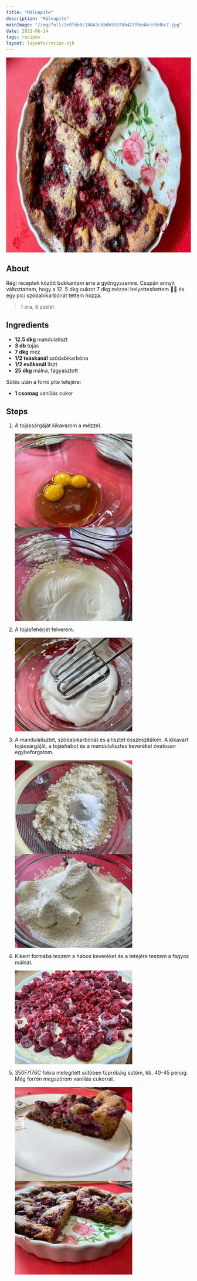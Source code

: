 ```yaml
---
title: "Málnapite"
description: "Málnapite"
mainImage: "/img/full/1e0fde8c1b843cbbdb5587bb427f0ed4ce5bdbc7.jpg"
date: 2021-06-14
tags: recipes
layout: layouts/recipe.njk
---
```

                            
<p align="center"><a href="https://cookpad.com/hu/receptek/15140166-malnapite" rel="Recipe source page"><img width="751" height="532" src="/img/full/1e0fde8c1b843cbbdb5587bb427f0ed4ce5bdbc7.jpg"/></a></p>

## About
<p class="mb-sm">Régi receptek között bukkantam erre a gyöngyszemre. Csupán annyit változtattam, hogy a 12. 5 dkg cukrot 7 dkg mézzel helyettesítettem 🍯🐝 és egy pici szódabikarbónát tettem hozzá.</p>

> 1 óra, 8 szelet 

## Ingredients
* **12.5 dkg** mandulaliszt
* **3 db** tojás
* **7 dkg** méz
* **1/2 teáskanál** szódabikarbóna
* **1/2 evőkanál** liszt
* **25 dkg** málna, fagyasztott

Sütés után a forró pite tetejére:
* **1 csomag** vaníliás cukor

## Steps

1. A tojássárgáját kikavarom a mézzel.
 
    <p><img width="320" height="256" align="left" src="/img/full/ff6e47eb08894414356dfdeda907c82e278aee3a.jpg"/></p><p><img width="320" height="256" align="left" src="/img/full/861b08d2132167586ebe98e1853248aed9647216.jpg"/></p><div style="clear: both"/>

2. A tojásfehérjét felverem.
 
    <p><img width="320" height="256" align="left" src="/img/full/cd82306145c5765925fe14ae627db6f413723774.jpg"/></p><div style="clear: both"/>

3. A mandulalisztet, szódabikarbónát és a lisztet összeszitálom. A kikavart tojássárgáját, a tojáshabot és a mandulalisztes keveréket óvatosan egybeforgatom.
 
    <p><img width="320" height="256" align="left" src="/img/full/7086c3b99c0126a9f2d911106b7478111472fdf0.jpg"/></p><p><img width="320" height="256" align="left" src="/img/full/cbc0a16a035ac752d09eb071c1017f3e37e04582.jpg"/></p><div style="clear: both"/>

4. Kikent formába teszem a habos keveréket és a tetejére teszem a fagyos málnát.
 
    <p><img width="320" height="256" align="left" src="/img/full/b538e028ed7534038ba81aedc3e2cb7aedeb51f8.jpg"/></p><div style="clear: both"/>

5. 350F/176C fokra melegített sütőben tűpróbáig sütöm, kb. 40-45 percig. Még forrón megszórom vaníliás cukorral.
 
    <p><img width="320" height="256" align="left" src="/img/full/d5f3c7cdfd53bb2cbeddaea82deb8f7876452a94.jpg"/></p><p><img width="320" height="256" align="left" src="/img/full/5a354c231b94d116f2f30bbbb3763a2543c4b34c.jpg"/></p><div style="clear: both"/>

